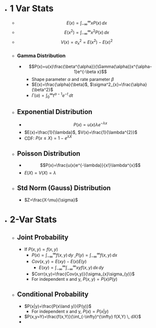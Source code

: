 - # 1 Var Stats
	- $$E(x)=\int_{-\infty}^{\infty} xP(x) \, dx $$
	- $$E(x^2)=\int_{-\infty}^{\infty} x^{2}P(x) \, dx $$
	- $$V(x)=\sigma^2_{x}=E(x^2)-E(x)^2$$
	- ### Gamma Distribution
		- $$P(x)=u(x)\frac{\beta^{\alpha}}{\Gamma(\alpha)}x^{\alpha-1}e^{-\beta x}$$
			- Shape parameter $\alpha$ and rate parameter $\beta$
			- $E(x)=\frac{\alpha}{\beta}$, $\sigma^2_{x}=\frac{\alpha}{\beta^2}$
			- $\Gamma(\alpha)=\int_{0}^{\infty} t^{\alpha-1}e^{-t} \, dt$
	- ## Exponential Distribution
		- $$P(x)=u(x)\lambda e^{-\lambda x}$$
		- $E(x)=\frac{1}{\lambda}$, $V(x)=\frac{1}{\lambda^{2}}$
		- CDF: $P(x\leq X)=1-e^{\lambda X}$
	- ## Poisson Distribution
		- $$P(x)=\frac{u(x)e^{-\lambda}}{x!}\lambda^{x}$$
		- $E(X)=V(X)=\lambda$
	- ## Std Norm (Gauss) Distribution
		- $Z=\frac{X-\mu}{\sigma}$
- # 2-Var Stats
	- ## Joint Probability
		- If $P(x,y)=f(x,y)$
			- $P(x)=\int_{-\infty}^{\infty} f(x,y) \, dy$ ,$P(y)=\int_{-\infty}^{\infty} f(x,y) \, dx$
			- $Cov(x,y)=E(xy)-E(x)E(y)$
				- $E(xy)=\int_{-\infty}^{\infty} \int_{-\infty}^{\infty} xyf(x,y) \, dx \, dy$
			- $Corr(x,y)=\frac{Cov(x,y)}{\sigma_{x}\sigma_{y}}$
			- For independent x and y, $P(x,y)=P(x)P(y)$
	- ## Conditional Probability
		- $P(x|y)=\frac{P(x\land y)}{P(y)}$
			- For independent x and y, $P(x)=P(x|y)$
		- $P(x,y=Y)=\frac{f(x,Y)}{\int_{-\infty}^{\infty} f(X,Y) \, dX}$
		- 